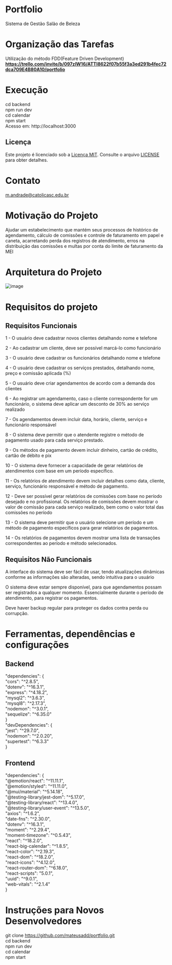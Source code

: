 # Portfolio
Sistema de Gestão Salão de Beleza

# Organização das Tarefas
Utilização do método FDD(Feature Driven Development)
**https://trello.com/invite/b/097zIW16/ATTI8622f07b55f3a3ed291b4fec72dca709E4B80A10/portfolio**


# Execução  
cd backend  
npm run dev  
cd calendar  
npm start  
Acesso em: http://localhost:3000  

## Licença
Este projeto é licenciado sob a [Licença MIT](LICENSE). Consulte o arquivo [LICENSE](LICENSE) para obter detalhes.

# Contato
m.andrade@catolicasc.edu.br


# Motivação do Projeto
Ajudar um estabelecimento que mantém seus processos de histórico de agendamento, cálculo de comissões e controle de faturamento em papel e caneta, acarretando perda dos registros de atendimento, erros na distribuição das comissões e multas por conta do limite de faturamento da MEI

# Arquitetura do Projeto
![image](https://github.com/mateusadd/portfolio/assets/81190849/1a4f4f98-745b-42e5-9bb5-eb37b389fd2d)


# Requisitos do projeto
## Requisitos Funcionais
1 - O usuário deve cadastrar novos clientes detalhando nome e telefone​

2 - Ao cadastrar um cliente, deve ser possível marcá-lo como funcionário​

3 - O usuário deve cadastrar os funcionários detalhando nome e telefone​

4 - O usuário deve cadastrar os serviços prestados, detalhando nome, preço e comissão aplicada (%)​

5 - O usuário deve criar agendamentos de acordo com a demanda dos clientes​

6 - Ao registrar um agendamento, caso o cliente correspondente for um funcionário, o sistema deve aplicar um desconto de 30% ao serviço realizado​

7 - Os agendamentos devem incluir data, horário, cliente, serviço e funcionário responsável​

8 - O sistema deve permitir que o atendente registre o método de pagamento usado para cada serviço prestado.​

9 - Os métodos de pagamento devem incluir dinheiro, cartão de crédito, cartão de débito e pix​

10 - O sistema deve fornecer a capacidade de gerar relatórios de atendimentos com base em um período específico.​

11 - Os relatórios de atendimento devem incluir detalhes como data, cliente, serviço, funcionário responsável e método de pagamento.​

12 - Deve ser possível gerar relatórios de comissões com base no período desejado e no profissional. Os relatórios de comissões devem mostrar o valor de comissão para cada serviço realizado, bem como o valor total das comissões no período​

13 - O sistema deve permitir que o usuário selecione um período e um método de pagamento específicos para gerar relatórios de pagamentos.​

14 - Os relatórios de pagamentos devem mostrar uma lista de transações correspondentes ao período e método selecionados.​

## Requisitos Não Funcionais
A interface do sistema deve ser fácil de usar, tendo atualizações dinâmicas conforme as informações são alteradas, sendo intuitiva para o usuário​

O sistema deve estar sempre disponível, para que agendamentos possam ser registrados a qualquer momento. Essencialmente durante o período de atendimento, para registrar os pagamentos.​

Deve haver backup regular para proteger os dados contra perda ou corrupção.

# Ferramentas, dependências e configurações  
## Backend  
"dependencies": {  
    "cors": "^2.8.5",  
    "dotenv": "^16.3.1",  
    "express": "^4.18.2",  
    "mysql2": "^3.6.3",  
    "mysql8": "^2.17.3",  
    "nodemon": "^3.0.1",  
    "sequelize": "^6.35.0"  
  }  
  "devDependencies": {  
    "jest": "^29.7.0",  
    "nodemon": "^2.0.20",  
    "supertest": "^6.3.3"  
  }  

## Frontend  
"dependencies": {  
    "@emotion/react": "^11.11.1",  
    "@emotion/styled": "^11.11.0",  
    "@mui/material": "^5.14.18",  
    "@testing-library/jest-dom": "^5.17.0",  
    "@testing-library/react": "^13.4.0",  
    "@testing-library/user-event": "^13.5.0",  
    "axios": "^1.6.2",  
    "date-fns": "^2.30.0",  
    "dotenv": "^16.3.1",  
    "moment": "^2.29.4",  
    "moment-timezone": "^0.5.43",  
    "react": "^18.2.0",  
    "react-big-calendar": "^1.8.5",  
    "react-color": "^2.19.3",  
    "react-dom": "^18.2.0",  
    "react-icons": "^4.12.0",  
    "react-router-dom": "^6.18.0",  
    "react-scripts": "5.0.1",  
    "uuid": "^9.0.1",  
    "web-vitals": "^2.1.4"  
  }  

# Instruções para Novos Desenvolvedores
git clone https://github.com/mateusadd/portfolio.git  
cd backend  
npm run dev  
cd calendar  
npm start
